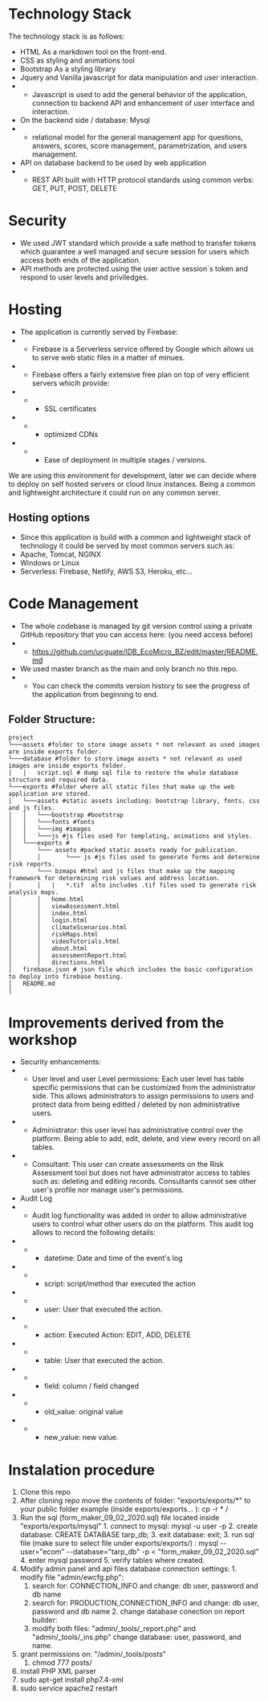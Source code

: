 # Technology Stack

The technology stack is as follows:
- HTML As a markdown tool on the front-end.
- CSS as styling and animations tool
- Bootstrap As a styling library
- Jquery and Vanilla javascript for data manipulation and user interaction.
- - Javascript is used to add the general behavior of the application, connection to backend API and enhancement of user interface and interaction.
- On the backend side / database: Mysql
- - relational model for the general management app for questions, answers,  scores, score management, parametrization, and users management.
- API on database backend to be used by web application
- - REST API built with HTTP protocol standards using common verbs: GET, PUT, POST, DELETE

# Security
- We used JWT standard which provide a safe method to transfer tokens which guarantee a well managed and secure session for users which access both ends of the application. 
- API methods are protected using the user active session´s token and respond to user levels and priviledges. 


# Hosting
- The application is currently served by Firebase:
- - Firebase is a Serverless service offered by Google which allows us to serve web static files in a matter of minues.
- - Firebase offers a fairly extensive free plan on top of very efficient servers whicih provide:
- - - SSL certificates
- - - optimized CDNs
- - - Ease of deployment in multiple stages / versions.

We are using this environment for development, later we can decide where to deploy on self hosted servers or cloud linux instances. Being a common and lightweight architecture it could run on any common server.

## Hosting options
-  Since this application is build with a common and lightweight stack of technology it could be served by most common servers such as:
-  Apache, Tomcat, NGINX 
-  Windows or Linux
-  Serverless: Firebase, Netlify, AWS S3, Heroku, etc...



# Code Management
- The whole codebase is managed by git version control using a private GitHub repository that you can access here: (you need access before) 
- - https://github.com/ucguate/IDB_EcoMicro_BZ/edit/master/README.md
- We used master branch as the main and only branch no this repo.
- - You can check the commits version history to see the progress of the application from beginning to end. 

## Folder Structure:
```
project
└───assets #folder to store image assets * not relevant as used images are inside exports folder.
└───database #folder to store image assets * not relevant as used images are inside exports folder.
│   │   script.sql # dump sql file to restore the whole database structure and required data. 
└───exports #folder where all static files that make up the web application are stored.
│   └───assets #static assets including: bootstrap library, fonts, css and js files. 
│   │   └───bootstrap #bootstrap
│   │   └───fonts #fonts
│   │   └───img #images
│   │   └───js #js files used for templating, animations and styles.
│   └───exports #
│       └─── assets #packed static assets ready for publication.
│       │       └─── js #js files used to generate forms and determine risk reports.
│       └─── bzmaps #html and js files that make up the mapping framework for determining risk values and address location.
│       │   |   *.tif  alto includes .tif files used to generate risk analysis maps. 
│       │   home.html
│       │   viewAssessment.html
│       │   index.html
│       │   login.html
│       │   climateScenarios.html
│       │   riskMaps.html
│       │   videoTutorials.html
│       │   about.html
│       │   assessmentReport.html
│       │   directions.html
│   firebase.json # json file which includes the basic configuration to deploy into firebase hosting. 
│   README.md 
│
```
# Improvements derived from the workshop 
- Security enhancements:
- - User level and user Level permissions: Each user level has table specific permissions that can be customized from the administrator side. This allows administrators to assign permissions to users and protect data from being editted / deleted by non administrative users. 
- - Administrator: this user level has administrative control over the platform. Being able to add, edit, delete, and view every record on all tables. 
- - Consultant: This user can create assessments on the Risk Assessment tool but does not have administrator access to tables such as: deleting and editing records. Consultants cannot see other user's profile nor manage user's permissions. 
- Audit Log
- - Audit log functionality was added in order to allow administrative users to control what other users do on the platform. This audit log allows to record the following details:
- - - datetime: Date and time of the event's log
- - - script: script/method thar executed the action
- - - user: User that executed the action. 
- - - action: Executed Action: EDIT, ADD, DELETE
- - - table: User that executed the action.  
- - - field: column / field changed
- - - old_value: original value
- - - new_value: new value. 

# Instalation procedure
  1. Clone this repo
  2. After cloning repo move the contents of folder: "exports/exports/*" to your public folder example (inside exports/exports... ): cp -r * /
  3. Run the sql (form_maker_09_02_2020.sql) file located inside "exports/exports/mysql" 
    1. connect to mysql: mysql -u user -p
    2. create database: CREATE DATABASE tarp_db;
    3. exit database: exit;
    3. run sql file (make sure to select file under exports/exports/) : mysql --user="ecom" --database="tarp_db" -p < "form_maker_09_02_2020.sql"
    4. enter mysql password
    5. verify tables where created.
  4. Modify admin panel and api files database connection settings:
    1. modify file "admin/ewcfg.php": 
      1. search for: CONNECTION_INFO and change: db user, password and db name
      2. search for: PRODUCTION_CONNECTION_INFO and change: db user, password and db name
    2. change database conection on report builder:
      1. modify both files: "admin/_tools/_report.php" and "admin/_tools/_ins.php"
        change database: user, password, and name. 
  5. grant permissions on: "/admin/_tools/posts"
      1. chmod 777 posts/
  6. install PHP XML parser
  7. sudo apt-get install php7.4-xml
  8. sudo service apache2 restart


